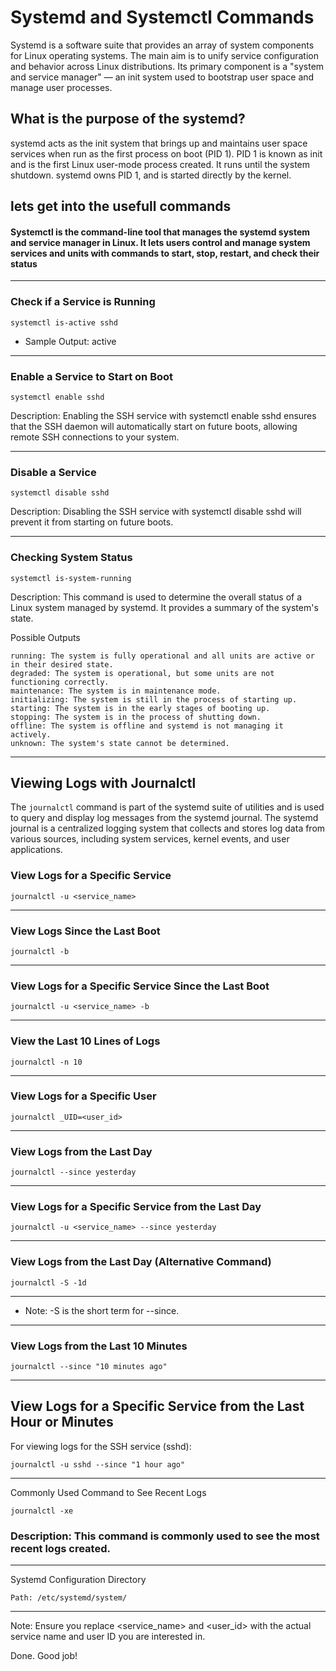 # Systemd and Systemctl Commands

Systemd is a software suite that provides an array of system components for Linux operating systems. The main aim is to unify service configuration and behavior across Linux distributions. Its primary component is a "system and service manager" — an init system used to bootstrap user space and manage user processes.

## What is the purpose of the systemd?
systemd acts as the init system that brings up and maintains user space services when run as the first process on boot (PID 1). PID 1 is known as init and is the first Linux user-mode process created. It runs until the system shutdown. systemd owns PID 1, and is started directly by the kernel.


## lets get into the usefull commands  

#### Systemctl is the command-line tool that manages the systemd system and service manager in Linux. It lets users control and manage system services and units with commands to start, stop, restart, and check their status

---

### Check if a Service is Running

`systemctl is-active sshd`

- Sample Output: active

---

### Enable a Service to Start on Boot

`systemctl enable sshd`

Description: Enabling the SSH service with systemctl enable sshd ensures that the SSH daemon will automatically start on future boots, allowing remote SSH connections to your system.

---

### Disable a Service

`systemctl disable sshd`

Description: Disabling the SSH service with systemctl disable sshd will prevent it from starting on future boots.

---

### Checking System Status

`systemctl is-system-running`


Description: This command is used to determine the overall status of a Linux system managed by systemd. It provides a summary of the system's state.

Possible Outputs

    running: The system is fully operational and all units are active or in their desired state.
    degraded: The system is operational, but some units are not functioning correctly.
    maintenance: The system is in maintenance mode.
    initializing: The system is still in the process of starting up.
    starting: The system is in the early stages of booting up.
    stopping: The system is in the process of shutting down.
    offline: The system is offline and systemd is not managing it actively.
    unknown: The system's state cannot be determined.

---

## Viewing Logs with Journalctl

The `journalctl` command is part of the systemd suite of utilities and is used to query and display log messages from the systemd journal. The systemd journal is a centralized logging system that collects and stores log data from various sources, including system services, kernel events, and user applications.


### View Logs for a Specific Service

`journalctl -u <service_name>`

---

### View Logs Since the Last Boot

`journalctl -b`

---

### View Logs for a Specific Service Since the Last Boot


`journalctl -u <service_name> -b`

---

### View the Last 10 Lines of Logs

`journalctl -n 10`

---

### View Logs for a Specific User

`journalctl _UID=<user_id>`

---

### View Logs from the Last Day

`journalctl --since yesterday`

---

### View Logs for a Specific Service from the Last Day

`journalctl -u <service_name> --since yesterday`

---
### View Logs from the Last Day (Alternative Command)

`journalctl -S -1d`

---

- Note: -S is the short term for --since.

---

### View Logs from the Last 10 Minutes

`journalctl --since "10 minutes ago"`


---

## View Logs for a Specific Service from the Last Hour or Minutes
For viewing logs for the SSH service (sshd):

`journalctl -u sshd --since "1 hour ago"`

---

Commonly Used Command to See Recent Logs

`journalctl -xe`

### Description: This command is commonly used to see the most recent logs created.

---

Systemd Configuration Directory

`Path: /etc/systemd/system/`

---

Note: Ensure you replace <service_name> and <user_id> with the actual service name and user ID you are interested in.

Done. Good job!
